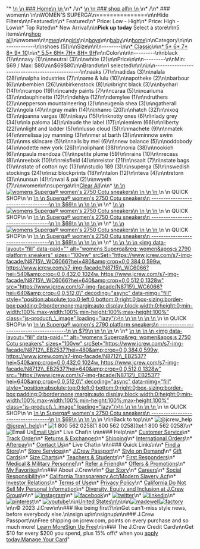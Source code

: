 "*   [\n    \n    ### Home\n    \n    ](/)\n*   /\n*   [\n    \n    ### shop all\n    \n    ](/all)\n*   /\n*   ### women\n    \n\nWOMEN'S SUPERGA\n===============\n\nHide Filters\n\nFeatured\n\n*   Featured\n*   Price: Low - High\n*   Price: High - Low\n*   Top Rated\n*   New Arrival\n\n**Pick up today** Select a store\n\n5 items\n\n[shop all](/all/?crawl=no)\n\nwomen\n\n[men](/all/mens?crawl=no)\n\n[girls](/all/girls?crawl=no)\n\n[boys](/all/boys?crawl=no)\n\n[baby](/all/baby?crawl=no)\n\n[home](/all/home?crawl=no)\n\nCategory\n\n\n------------\n\n[](/all/womens?sub-categories=womens-shopall-shoes&brand=SUPERGA&crawl=no)shoes (5)\n\nSize\n\n\n--------\n\n[*   Classic](/all/womens?brand=SUPERGA&crawl=no&fit=Classic)\n\n[*   5](/all/womens?brand=SUPERGA&crawl=no&size=5)[*   6](/all/womens?brand=SUPERGA&crawl=no&size=6)[*   7](/all/womens?brand=SUPERGA&crawl=no&size=7)[*   8](/all/womens?brand=SUPERGA&crawl=no&size=8)[*   9](/all/womens?brand=SUPERGA&crawl=no&size=9)[*   10](/all/womens?brand=SUPERGA&crawl=no&size=10)\n\n[*   5.5](/all/womens?brand=SUPERGA&crawl=no&size=5.5)[*   6H](/all/womens?brand=SUPERGA&crawl=no&size=6H)[*   7H](/all/womens?brand=SUPERGA&crawl=no&size=7H)[*   8H](/all/womens?brand=SUPERGA&crawl=no&size=8H)[*   9H](/all/womens?brand=SUPERGA&crawl=no&size=9H)\n\nColor\n\n\n---------\n\n[](/all/womens?brand=SUPERGA&crawl=no&l_color=root-black)black (1)\n\n[](/all/womens?brand=SUPERGA&crawl=no&l_color=root-navy)navy (1)\n\n[](/all/womens?brand=SUPERGA&crawl=no&l_color=root-neutral)neutral (3)\n\n[](/all/womens?brand=SUPERGA&crawl=no&l_color=root-white)white (2)\n\nPrice\n\n\n---------\n\nMin: $69 / Max: $80\n\n$69$80\n\nBrand\n\n1 selected[](/all/womens?crawl=no)\n\n\n\n\n-----------------------------------------------\n\n[](/all/womens?brand=AAKS,SUPERGA&crawl=no)aaks (7)\n\n[](/all/womens?brand=ADIDAS,SUPERGA&crawl=no)adidas (3)\n\n[](/all/womens?brand=ALALA,SUPERGA&crawl=no)alala (28)\n\n[](/all/womens?brand=ALPHA%20INDUSTRIES,SUPERGA&crawl=no)alpha industries (7)\n\n[](/all/womens?brand=AME%20%26%20LULU,SUPERGA&crawl=no)ame & lulu (10)\n\n[](/all/womens?brand=APOTHEKE,SUPERGA&crawl=no)apotheke (2)\n\n[](/all/womens?brand=BARBOUR,SUPERGA&crawl=no)barbour (6)\n\n[](/all/womens?brand=BEMBIEN,SUPERGA&crawl=no)bembien (26)\n\n[](/all/womens?brand=Birkenstock,SUPERGA&crawl=no)birkenstock (8)\n\n[](/all/womens?brand=BRIGHT%20BLACK,SUPERGA&crawl=no)bright black (3)\n\n[](/all/womens?brand=BYCHARI,SUPERGA&crawl=no)bychari (14)\n\n[](/all/womens?brand=CAMPO,SUPERGA&crawl=no)campo (19)\n\n[](/all/womens?brand=CANDY%20PAINTS,SUPERGA&crawl=no)candy paints (7)\n\n[](/all/womens?brand=CARAA,SUPERGA&crawl=no)caraa (5)\n\n[](/all/womens?brand=CARIUMA,SUPERGA&crawl=no)cariuma (3)\n\n[](/all/womens?brand=DAUPHINETTE,SUPERGA&crawl=no)dauphinette (12)\n\n[](/all/womens?brand=DEHIYA,SUPERGA&crawl=no)dehiya (12)\n\n[](/all/womens?brand=DEMYLEE,SUPERGA&crawl=no)demylee (1)\n\n[](/all/womens?brand=DRUTHERS,SUPERGA&crawl=no)druthers (2)\n\n[](/all/womens?brand=EPPERSON%20MOUNTAINEERING,SUPERGA&crawl=no)epperson mountaineering (2)\n\n[](/all/womens?brand=EUGENIA%20SHEA,SUPERGA&crawl=no)eugenia shea (3)\n\n[](/all/womens?brand=GATHERALL,SUPERGA&crawl=no)gatherall (2)\n\n[](/all/womens?brand=GOLA,SUPERGA&crawl=no)gola (4)\n\n[](/all/womens?brand=GRAY%20MALIN,SUPERGA&crawl=no)gray malin (14)\n\n[](/all/womens?brand=HANRO,SUPERGA&crawl=no)hanro (20)\n\n[](/all/womens?brand=HATCH,SUPERGA&crawl=no)hatch (32)\n\n[](/all/womens?brand=IXOQ,SUPERGA&crawl=no)ixoq (3)\n\n[](/all/womens?brand=JOANNA%20VARGAS,SUPERGA&crawl=no)joanna vargas (8)\n\n[](/all/womens?brand=KAYU,SUPERGA&crawl=no)kayu (15)\n\n[](/all/womens?brand=KNOTTY%20ONES,SUPERGA&crawl=no)knotty ones (6)\n\n[](/all/womens?brand=LADY%20GREY,SUPERGA&crawl=no)lady grey (34)\n\n[](/all/womens?brand=LA%20PALOMA,SUPERGA&crawl=no)la paloma (4)\n\n[](/all/womens?brand=LAUDE%20THE%20LABEL,SUPERGA&crawl=no)laude the label (17)\n\n[](/all/womens?brand=LEMLEM,SUPERGA&crawl=no)lemlem (66)\n\n[](/all/womens?brand=LIBERTY,SUPERGA&crawl=no)liberty (22)\n\n[](/all/womens?brand=LIGHT%20AND%20LADDER,SUPERGA&crawl=no)light and ladder (5)\n\n[](/all/womens?brand=LUSSO%20CLOUD,SUPERGA&crawl=no)lusso cloud (5)\n\n[](/all/womens?brand=MACHETE,SUPERGA&crawl=no)machete (9)\n\n[](/all/womens?brand=MATEK,SUPERGA&crawl=no)matek (4)\n\n[](/all/womens?brand=MELISSA%20JOY%20MANNING,SUPERGA&crawl=no)melissa joy manning (3)\n\n[](/all/womens?brand=MER%20ST%20BARTH,SUPERGA&crawl=no)mer st barth (3)\n\n[](/all/womens?brand=MINNOW%20SWIM,SUPERGA&crawl=no)minnow swim (3)\n\n[](/all/womens?brand=MS%20SKINCARE,SUPERGA&crawl=no)ms skincare (5)\n\n[](/all/womens?brand=NAILS%20BY%20MEI,SUPERGA&crawl=no)nails by mei (6)\n\n[](/all/womens?brand=NEW%20BALANCE,SUPERGA&crawl=no)new balance (5)\n\n[](/all/womens?brand=ODDOBODY,SUPERGA&crawl=no)oddobody (4)\n\n[](/all/womens?brand=ODETTE%20NEW%20YORK,SUPERGA&crawl=no)odette new york (26)\n\n[](/all/womens?brand=OLIPHANT,SUPERGA&crawl=no)oliphant (38)\n\n[](/all/womens?brand=ONIA,SUPERGA&crawl=no)onia (38)\n\n[](/all/womens?brand=OOKIOH,SUPERGA&crawl=no)ookioh (6)\n\n[](/all/womens?brand=PAULA%20MENDOZA,SUPERGA&crawl=no)paula mendoza (1)\n\n[](/all/womens?brand=PETITE%20PLUME,SUPERGA&crawl=no)petite plume (59)\n\n[](/all/womens?brand=RAINS,SUPERGA&crawl=no)rains (10)\n\n[](/all/womens?brand=RECESS,SUPERGA&crawl=no)recess (8)\n\n[](/all/womens?brand=REEBOK,SUPERGA&crawl=no)reebok (10)\n\n[](/all/womens?brand=REISFIELD,SUPERGA&crawl=no)reisfield (4)\n\n[](/all/womens?brand=REISTOR,SUPERGA&crawl=no)reistor (21)\n\n[](/all/womens?brand=SAALT,SUPERGA&crawl=no)saalt (7)\n\n[](/all/womens?brand=STATE%20BAGS,SUPERGA&crawl=no)state bags (1)\n\n[](/all/womens?brand=STATE%20OF%20COTTON%20NYC,SUPERGA&crawl=no)state of cotton nyc (13)\n\n[](/all/womens?brand=STUDIO%20189,SUPERGA&crawl=no)studio 189 (3)\n\n[](/all/womens?crawl=no)superga (5)\n\n[](/all/womens?brand=SUPERGA,SWEDISH%20STOCKINGS&crawl=no)swedish stockings (24)\n\n[](/all/womens?brand=SUPERGA,SZ%20BLOCKPRINTS&crawl=no)sz blockprints (18)\n\n[](/all/womens?brand=SUPERGA,TALON&crawl=no)talon (12)\n\n[](/all/womens?brand=SUPERGA,TEVA&crawl=no)teva (4)\n\n[](/all/womens?brand=SUPERGA,TRETORN&crawl=no)tretorn (3)\n\n[](/all/womens?brand=SUPERGA,UNSUN&crawl=no)unsun (4)\n\n[](/all/womens?brand=SUPERGA,WAL%20%26%20PAI&crawl=no)wal & pai (2)\n\n[](/all/womens?brand=SUPERGA,WYETH&crawl=no)wyeth (7)\n\nwomen[](/all/?crawl=no)\n\nsuperga[](/all/womens?crawl=no)\n\n[Clear All](/all/?crawl=no)\n\n*   [\n    \n    ![womens Superga&reg; women&apos;s 2750 Cotu sneakers](https://www.jcrew.com/s7-img-facade/N8711_WC6066?hei=640&crop=0,0,512,0)\n    \n    \n    \n    ](/p/womens/categories/shoes/sneakers/supergareg-womenaposs-2750-cotu-sneakers/N8711?display=standard&fit=Classic&color_name=white&colorProductCode=N8711)\n    \n    QUICK SHOP\n    \n    [\n    \n    Superga® women's 2750 Cotu sneakers\n    -----------------------------------\n    \n    $69\n    \n    \n    \n    ](/p/womens/categories/shoes/sneakers/supergareg-womenaposs-2750-cotu-sneakers/N8711?display=standard&fit=Classic&color_name=white&colorProductCode=N8711)\n    \n*   [\n    \n    ![womens Superga&reg; women&apos;s 2750 Cotu sneakers](https://www.jcrew.com/s7-img-facade/N8714_BK0001?hei=640&crop=0,0,512,0)\n    \n    \n    \n    ](/p/womens/categories/shoes/sneakers/supergareg-womenaposs-2750-cotu-sneakers/N8714?display=standard&fit=Classic&color_name=black&colorProductCode=N8714)\n    \n    QUICK SHOP\n    \n    [\n    \n    Superga® women's 2750 Cotu sneakers\n    -----------------------------------\n    \n    $69\n    \n    \n    \n    ](/p/womens/categories/shoes/sneakers/supergareg-womenaposs-2750-cotu-sneakers/N8714?display=standard&fit=Classic&color_name=black&colorProductCode=N8714)\n    \n*   [\n    \n    ![womens Superga&reg; women&apos;s 2750 Cotu sneakers](https://www.jcrew.com/s7-img-facade/N8713_BL0004?hei=640&crop=0,0,512,0)\n    \n    \n    \n    ](/p/womens/categories/shoes/sneakers/supergareg-womenaposs-2750-cotu-sneakers/N8713?display=standard&fit=Classic&color_name=navy&colorProductCode=N8713)\n    \n    QUICK SHOP\n    \n    [\n    \n    Superga® women's 2750 Cotu sneakers\n    -----------------------------------\n    \n    $69\n    \n    \n    \n    ](/p/womens/categories/shoes/sneakers/supergareg-womenaposs-2750-cotu-sneakers/N8713?display=standard&fit=Classic&color_name=navy&colorProductCode=N8713)\n    \n*   [\n    \n    ![womens Superga&reg; women&apos;s 2790 platform sneakers](data:image/gif;base64,R0lGODlhAQABAIAAAAAAAP///yH5BAEAAAAALAAAAAABAAEAAAIBRAA7)\n    \n    <img data-layout=\"fill\" data-qaid=\"\" alt=\"womens Superga&amp;reg; women&amp;apos;s 2790 platform sneakers\" sizes=\"100vw\" srcSet=\"https://www.jcrew.com/s7-img-facade/N8715\\_WC6066?hei=480&amp;crop=0,0,384,0 599w, https://www.jcrew.com/s7-img-facade/N8715\\_WC6066?hei=540&amp;crop=0,0,432,0 1024w, https://www.jcrew.com/s7-img-facade/N8715\\_WC6066?hei=640&amp;crop=0,0,512,0 1328w\" src=\"https://www.jcrew.com/s7-img-facade/N8715\\_WC6066?hei=640&amp;crop=0,0,512,0\" decoding=\"async\" data-nimg=\"fill\" style=\"position:absolute;top:0;left:0;bottom:0;right:0;box-sizing:border-box;padding:0;border:none;margin:auto;display:block;width:0;height:0;min-width:100%;max-width:100%;min-height:100%;max-height:100%\" class=\"js-product\\_\\_image\" loading=\"lazy\"/>\n    \n    \n    \n    \n    \n    ](/p/womens/categories/shoes/sneakers/supergareg-womenaposs-2790-platform-sneakers/N8715?display=standard&fit=Classic&color_name=white&colorProductCode=N8715)\n    \n    QUICK SHOP\n    \n    [\n    \n    Superga® women's 2790 platform sneakers\n    ---------------------------------------\n    \n    $79\n    \n    \n    \n    ](/p/womens/categories/shoes/sneakers/supergareg-womenaposs-2790-platform-sneakers/N8715?display=standard&fit=Classic&color_name=white&colorProductCode=N8715)\n    \n*   [\n    \n    ![womens Superga&reg; women&apos;s 2750 Cotu sneakers](data:image/gif;base64,R0lGODlhAQABAIAAAAAAAP///yH5BAEAAAAALAAAAAABAAEAAAIBRAA7)\n    \n    <img data-layout=\"fill\" data-qaid=\"\" alt=\"womens Superga&amp;reg; women&amp;apos;s 2750 Cotu sneakers\" sizes=\"100vw\" srcSet=\"https://www.jcrew.com/s7-img-facade/N8712\\_EB2537?hei=480&amp;crop=0,0,384,0 599w, https://www.jcrew.com/s7-img-facade/N8712\\_EB2537?hei=540&amp;crop=0,0,432,0 1024w, https://www.jcrew.com/s7-img-facade/N8712\\_EB2537?hei=640&amp;crop=0,0,512,0 1328w\" src=\"https://www.jcrew.com/s7-img-facade/N8712\\_EB2537?hei=640&amp;crop=0,0,512,0\" decoding=\"async\" data-nimg=\"fill\" style=\"position:absolute;top:0;left:0;bottom:0;right:0;box-sizing:border-box;padding:0;border:none;margin:auto;display:block;width:0;height:0;min-width:100%;max-width:100%;min-height:100%;max-height:100%\" class=\"js-product\\_\\_image\" loading=\"lazy\"/>\n    \n    \n    \n    \n    \n    ](/p/womens/categories/shoes/sneakers/supergareg-womenaposs-2750-cotu-sneakers/N8712?display=standard&fit=Classic&color_name=cream&colorProductCode=N8712)\n    \n    QUICK SHOP\n    \n    [\n    \n    Superga® women's 2750 Cotu sneakers\n    -----------------------------------\n    \n    $69\n    \n    \n    \n    ](/p/womens/categories/shoes/sneakers/supergareg-womenaposs-2750-cotu-sneakers/N8712?display=standard&fit=Classic&color_name=cream&colorProductCode=N8712)\n    \n\nBack to top\n\n*   ![@jcrew_help](/next-static/images/sidecar-modules/footer/twitter-2.svg)[@jcrew\\_help](https://twitter.com/jcrew_help)\n*   ![1 800 562 0258](/next-static/images/sidecar-modules/footer/phone-2.svg)[1 800 562 0258](tel:1 800 562 0258)\n*   ![Email Us](/next-static/images/sidecar-modules/footer/email.svg)[Email Us](mailto:help@jcrew.com)\n*   Live Chat\n    \n\n### Help\n\n*   [Customer Service](/help/customer-service)\n*   [Track Order](/help/order-status)\n*   [Returns & Exchanges](/help/returns-exchanges)\n*   [Shipping](/help/shipping-handling)\n*   [International Orders](/help/international-orders)\n*   [Afterpay](/afterpay-faq)\n*   [Contact Us](/help/contact-us)\n*   Live Chat\n    \n\n### Quick Links\n\n*   [Find a Store](https://stores.jcrew.com/search)\n*   [Store Services](/s/store-services)\n*   [J.Crew Passport](/s/rewards)\n*   [Style on Demand](/s/style-on-demand)\n*   [Gift Cards](/help/gift-card)\n*   [Size Charts](/r/size-charts)\n*   [Teachers & Students](/s/teacher-student-discount)\n*   [First Responders](/s/military-medical-first-responder-discount)\n*   [Medical & Military Personnel](/s/military-medical-first-responder-discount)\n*   [Refer a Friend](/share)\n*   [Offers & Promotions](/best-deals)\n*   [My Favorites](/favorites)\n\n### About J.Crew\n\n*   [Our Story](/s/aboutus)\n*   [Careers](https://jobs.jcrew.com)\n*   [Social Responsibility](/s/corporate-responsibility)\n*   [California Transparency Act/Modern Slavery Act](/s/CSR-california-transparency-act)\n*   [Investor Relations](https://investors.jcrew.com)\n*   [Terms of Use](/help/terms-of-use)\n*   [Privacy Policy](/help/privacy-policy)\n*   [California Do Not Sell My Personal Information](https://jcrew.clarip.com/dsr/create?brand=jcrew&type=3)\n*   [Diversity, Equity and Inclusion at J.Crew Group](/s/diversity-equity-inclusion)\n\n*   [![instagram](/next-static/images/sidecar-modules/footer/instagram-2.svg)](http://instagram.com/jcrew)\n*   [![facebook](/next-static/images/sidecar-modules/footer/facebook-2.svg)](https://www.facebook.com/jcrew)\n*   [![twitter](/next-static/images/sidecar-modules/footer/twitter-2.svg)](https://twitter.com/jcrew)\n*   [![linkedin](/next-static/images/sidecar-modules/footer/linkedin.svg)](https://www.linkedin.com/company/j-crew)\n*   [![pinterest](/next-static/images/sidecar-modules/footer/pinterest-2.svg)](http://pinterest.com/jcrew/)\n*   [![youtube](/next-static/images/sidecar-modules/footer/youtube-2.svg)](http://www.youtube.com/user/jcrewinsider)\n\n[United States\n\n](/r/context-chooser)\n\n[![madewell](/next-static/images/sidecar-modules/footer/madewell.svg)](https://www.madewell.com)[![factory](/next-static/images/sidecar-modules/navigation/jcrew-factory-logo-black.svg)](https://factory.jcrew.com)\n\n© 2023 J.Crew\n\n### like being first?\n\nGet can't-miss style news, before everybody else.\n\nsign up\n\nsignup\n\n### J.Crew Passport\n\nFree shipping on jcrew.com, points on every purchase and so much more! [Learn More](/s/rewards)[Sign Up Free](/?register=true)\n\n### The J.Crew Credit Card\n\nGet $10 for every $200 you spend, plus 15% off\\* when you [apply today.](/s/credit-card)[Manage Your Card](https://d.comenity.net/jcrew/)"